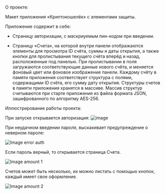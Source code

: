 О проекте:

Макет приложения «Криптокошелёк» с элементами защиты.


Приложение содержит в себе:

- Страницу авторизации, с маскриуемым пин-кодом при введении.

- Страницу «Счета», на которой внутри панели отображаются элементы для просмотра ID счёта, суммы и даты открытия, а также кнопки для пролистывания текущего счёта вперёд и назад, расположенные под панелью. При пролистывании в поля загружаются соответствующие данные нового счёта, и меняется фоновый цвет или фоновое изображение панели. Каждому счёту в памяти приложения соответствует структура с полями, содержащими ID счёта, его сумму дату открытия.
Структуры счетов в памяти приложения хранятся в массиве.
Массив структур считываются при старте приложения из файла формата JSON, зашифрованного по алгоритму AES-256.

Иллюстрирование работы проекта:

При запуске открывается авторизация:
![image](https://github.com/BreadOwl/201_351_Igumnova_ex/assets/71919494/4fcb23d2-f376-4054-867d-28a7b478711c)

При неудачном введении пароля, выскакивает предупреждение о неверном пароле:

![Image error auth](https://github.com/BreadOwl/201_351_Igumnova_ex/tree/part2/image/pin2.png)

Если пароль верный, то открывается страница Счета.

![Image amount 1](https://github.com/BreadOwl/201_351_Igumnova_ex/tree/part2/image/pril1.png)

Счетов может быть несколько, их можно листать с помощью кнопок, каждый имеет свое оформление.

![Image amount 2](https://github.com/BreadOwl/201_351_Igumnova_ex/tree/part2/image/pril2.png)
